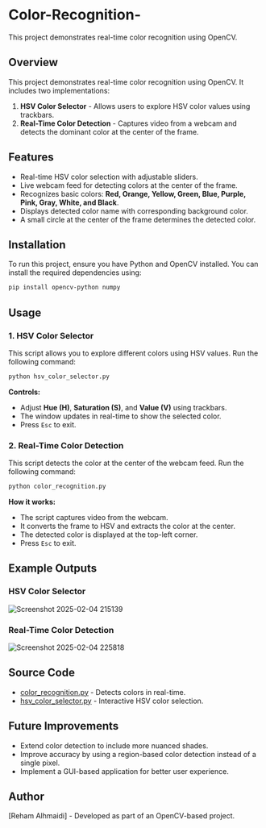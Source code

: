 # Color-Recognition-
This project demonstrates real-time color recognition using OpenCV.



## Overview
This project demonstrates real-time color recognition using OpenCV. It includes two implementations:
1. **HSV Color Selector** - Allows users to explore HSV color values using trackbars.
2. **Real-Time Color Detection** - Captures video from a webcam and detects the dominant color at the center of the frame.


## Features
- Real-time HSV color selection with adjustable sliders.
- Live webcam feed for detecting colors at the center of the frame.
- Recognizes basic colors: **Red, Orange, Yellow, Green, Blue, Purple, Pink, Gray, White, and Black**.
- Displays detected color name with corresponding background color.
- A small circle at the center of the frame determines the detected color.



## Installation
To run this project, ensure you have Python and OpenCV installed. You can install the required dependencies using:
```sh
pip install opencv-python numpy
```


## Usage
### 1. HSV Color Selector
This script allows you to explore different colors using HSV values.
Run the following command:
```sh
python hsv_color_selector.py
```



**Controls:**
- Adjust **Hue (H)**, **Saturation (S)**, and **Value (V)** using trackbars.
- The window updates in real-time to show the selected color.
- Press `Esc` to exit.



### 2. Real-Time Color Detection
This script detects the color at the center of the webcam feed.
Run the following command:
```sh
python color_recognition.py
```


**How it works:**
- The script captures video from the webcam.
- It converts the frame to HSV and extracts the color at the center.
- The detected color is displayed at the top-left corner.
- Press `Esc` to exit.



## Example Outputs
### HSV Color Selector

![Screenshot 2025-02-04 215139](https://github.com/user-attachments/assets/511acb3c-7ed2-47bb-9a2f-94737814c786)





### Real-Time Color Detection

![Screenshot 2025-02-04 225818](https://github.com/user-attachments/assets/80fe5a13-a4a8-4cb7-8449-a86cba7cb09f)



## Source Code

- [color_recognition.py](c_detection.py) - Detects colors in real-time.
- [hsv_color_selector.py](HSV.py) - Interactive HSV color selection.



## Future Improvements
- Extend color detection to include more nuanced shades.
- Improve accuracy by using a region-based color detection instead of a single pixel.
- Implement a GUI-based application for better user experience.



## Author
[Reham Alhmaidi] - Developed as part of an OpenCV-based project.


